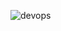 ![devops](https://user-images.githubusercontent.com/58173938/204432912-dd936257-4720-4066-bb18-bd90a9f1240e.png)
